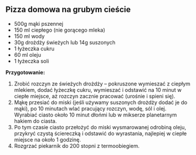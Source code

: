## Pizza domowa na grubym cieście ##

- 500g mąki pszennej
- 150 ml ciepłego (nie gorącego mleka)
- 150 ml wody
- 30g drożdży świeżych lub 14g suszonych
- 1 łyżeczka cukru
- 60 ml oleju
- 1 łyżeczka soli

**Przygotowanie:**

1. Zrobić rozczyn ze świeżych drożdży – pokruszone wymieszać z ciepłym mlekiem, dodać łyżeczkę cukru, wymieszać i odstawić na 10 minut w ciepłe miejsce, aż rozczyn zacznie pracować (urośnie i spieni się).
2. Mąkę przesiać do miski (jeśli używamy suszonych drożdży dodać je do mąki), po 10 minutach wlać pracujący rozczyn, wodę, sól i olej. Wyrabiać ciasto około 10 minut dłońmi lub w mikserze planetarnym hakiem do ciasta.
3. Po tym czasie ciasto przełożyć do miski wysmarowanej odrobiną oleju, przykryć czystą ściereczką i odstawić do wyrastania, najlepiej w ciepłe miejsce na około 1 godzinę.
4. Rozgrzać piekarnik do 200 stopni z termoobiegiem.

<div style="page-break-after: always;"></div>
